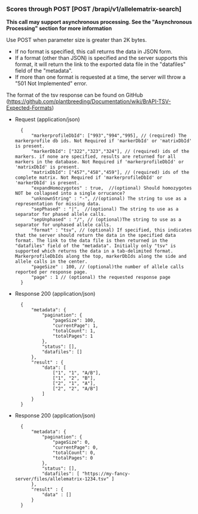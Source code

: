 ### Scores through POST [POST /brapi/v1/allelematrix-search]


**This call may support asynchronous processing. See the "Asynchronous Processing" section for more information**

Use POST when parameter size is greater than 2K bytes.

- If no format is specified, this call returns the data in JSON form.
- If a format (other than JSON) is specified and the server supports this format, it will return the link to the exported data file in the "datafiles" field of the "metadata".
- If more than one format is requested at a time, the server will throw a "501 Not Implemented" error.

The format of the tsv response can be found on GitHub (https://github.com/plantbreeding/Documentation/wiki/BrAPI-TSV-Expected-Formats)

+ Request (application/json)
    
        {    
            "markerprofileDbId": ["993","994","995], // (required) The markerprofile db ids. Not Required if 'markerDbId' or 'matrixDbId' is present.
            "markerDbId": ["322","323","324"], // (required) ids of the markers. if none are specified, results are returned for all markers in the database. Not Required if 'markerprofileDbId' or 'matrixDbId' is present.
            "matrixDbId": ["457","458","459"], // (required) ids of the complete matrix. Not Required if 'markerprofileDbId' or 'markerDbId' is present.
            "expandHomozygotes" : true,  //(optional) Should homozygotes NOT be collapsed into a single orrucance?
            "unknownString" : "-", //(optional) The string to use as a representation for missing data.
            "sepPhased" : "|",  //(optional) The string to use as a separator for phased allele calls.
            "sepUnphased" : "/", // (optional)The string to use as a separator for unphased allele calls.
            "format" : "tsv", // (optional) If specified, this indicates that the server should return the data in the specified data format. The link to the data file is then returned in the "datafiles" field of the "metadata". Initially only "tsv" is supported which returns the data in a tab-delimited format. MarkerprofileDbIds along the top, markerDbIds along the side and allele calls in the center. 
            "pageSize" : 100, // (optional)the number of allele calls reported per response page.
            "page" : 1 // (optional) the requested response page
        }

+ Response 200 (application/json)

        {
            "metadata": {   
                "pagination": {
                    "pageSize": 100,
                    "currentPage": 1,
                    "totalCount": 1,
                    "totalPages": 1
                },
                "status": [],
                "datafiles": []
            },
            "result" : {
                "data": [
                    ["1", "1", "A/B"],
                    ["1", "2", "B"],
                    ["2", "1", "A"],
                    ["2", "2", "A/B"]
                ]
            }
        }

+ Response 200 (application/json)

        {
            "metadata": {  
                "pagination": {
                    "pageSize": 0,
                    "currentPage": 0,
                    "totalCount": 0,
                    "totalPages": 0
                },
                "status": [],
                "datafiles": [ "https://my-fancy-server/files/allelematrix-1234.tsv" ]
            },
            "result" : {
                "data" : []
            }
        }
